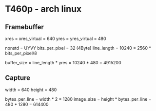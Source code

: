 T460p - arch linux
=================

Framebuffer 
-----------

xres = xres_virtual = 640
yres = yres_virtual = 480

nonstd = UYVY
bits_per_pixel = 32 (4Byte)
line_length = 10240 = 2560 * bits_per_pixel/8

buffer_size = line_length * yres = 10240 * 480 = 4915200

Capture
-------

width = 640
height = 480

bytes_per_line = width * 2 = 1280
image_size = height * bytes_per_line = 480 * 1280 = 614400
